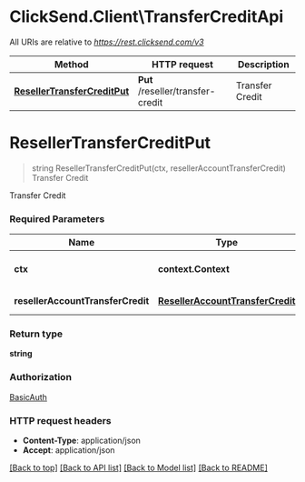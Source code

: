 # ClickSend.Client\TransferCreditApi

All URIs are relative to *https://rest.clicksend.com/v3*

Method | HTTP request | Description
------------- | ------------- | -------------
[**ResellerTransferCreditPut**](TransferCreditApi.md#ResellerTransferCreditPut) | **Put** /reseller/transfer-credit | Transfer Credit


# **ResellerTransferCreditPut**
> string ResellerTransferCreditPut(ctx, resellerAccountTransferCredit)
Transfer Credit

Transfer Credit

### Required Parameters

Name | Type | Description  | Notes
------------- | ------------- | ------------- | -------------
 **ctx** | **context.Context** | context for authentication, logging, cancellation, deadlines, tracing, etc.
  **resellerAccountTransferCredit** | [**ResellerAccountTransferCredit**](ResellerAccountTransferCredit.md)| ResellerAccountTransferCredit model | 

### Return type

**string**

### Authorization

[BasicAuth](../README.md#BasicAuth)

### HTTP request headers

 - **Content-Type**: application/json
 - **Accept**: application/json

[[Back to top]](#) [[Back to API list]](../README.md#documentation-for-api-endpoints) [[Back to Model list]](../README.md#documentation-for-models) [[Back to README]](../README.md)

